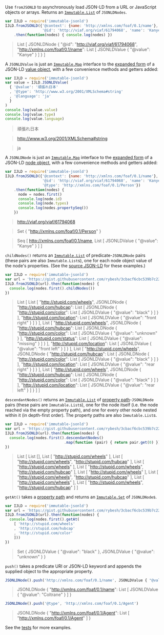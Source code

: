 Use `fromJSONLD` to asynchronously load JSON-LD from a URL or JavaScript objects or arrays. Returns an [`Immutable.List`](http://facebook.github.io/immutable-js/docs/#/List) of `JSONLDNodes`.

```javascript
var IJLD = require('immutable-jsonld')
IJLD.fromJSONLD({'@context': {name: 'http://xmlns.com/foaf/0.1/name'},
                 '@id': 'http://viaf.org/viaf/61794068', 'name': 'Kanye'})
    .then(function(nodes) { console.log(nodes) })
```
> List [ JSONLDNode { "@id": "http://viaf.org/viaf/61794068", "http://xmlns.com/foaf/0.1/name": List [ JSONLDValue { "@value": "Kanye" } ] } ]

A `JSONLDValue` is just an [`Immutable.Map`](http://facebook.github.io/immutable-js/docs/#/Map) interface to the [expanded form](https://www.w3.org/TR/json-ld/#expanded-document-form) of a JSON-LD [value object](https://www.w3.org/TR/json-ld/#value-objects), with a few convenience methods and getters added:

```javascript
var IJLD = require('immutable-jsonld')
var value = IJLD.JSONLDValue(
  { '@value': '頑張れ日本'
  , '@type': 'http://www.w3.org/2001/XMLSchema#string'
  , '@language': 'ja'
  }
)
console.log(value.value)
console.log(value.type)
console.log(value.language)
```
> 頑張れ日本

> http://www.w3.org/2001/XMLSchema#string

> ja

A `JSONLDNode` is just an [`Immutable.Map`](http://facebook.github.io/immutable-js/docs/#/Map) interface to the [expanded form](https://www.w3.org/TR/json-ld/#expanded-document-form) of a JSON-LD [node object](https://www.w3.org/TR/json-ld/#node-objects), with a few convenience methods and getters added:

```javascript
var IJLD = require('immutable-jsonld')
IJLD.fromJSONLD({'@context': {name: 'http://xmlns.com/foaf/0.1/name'},
                 '@id': 'http://viaf.org/viaf/61794068', 'name': 'Kanye',
                 '@type': 'http://xmlns.com/foaf/0.1/Person'})
    .then(function(nodes) {
      node = nodes.first()
      console.log(node.id)
      console.log(node.types)
      console.log(nodes.propertySeq())
    })
```
> http://viaf.org/viaf/61794068

> Set { "http://xmlns.com/foaf/0.1/Person" }

> Seq [ http://xmlns.com/foaf/0.1/name, List [ JSONLDValue { "@value": "Kanye" } ] ]

`childNodes()` returns an [`Immutable.List`](http://facebook.github.io/immutable-js/docs/#/List) of predicate-`JSONLDNode` pairs (these pairs are also `Immutable.List`s), one for each node object value of the node's properties. (See the [source JSON-LD](https://gist.github.com/rybesh/3cbacf6cbc539b7c22f7) for these examples.)

```javascript
var IJLD = require('immutable-jsonld')
var url = 'https://gist.githubusercontent.com/rybesh/3cbacf6cbc539b7c22f7/raw/2c15ecbd3e878dd40523fa1ad8c70f004a1bb193/stupid.json'
IJLD.fromJSONLD(url).then(function(nodes) {
  console.log(nodes.first().childNodes())
})
```
> List [ List [ "http://stupid.com/wheels", JSONLDNode { "http://stupid.com/hubcap": List [ JSONLDNode { "http://stupid.com/color": List [ JSONLDValue { "@value": "black" } ] } ], "http://stupid.com/location": List [ JSONLDValue { "@value": "front right" } ] } ], List [ "http://stupid.com/wheels", JSONLDNode { "http://stupid.com/hubcap": List [ JSONLDNode { "http://stupid.com/color": List [ JSONLDValue { "@value": "unknown" } ], "http://stupid.com/status": List [ JSONLDValue { "@value": "missing" } ] } ], "http://stupid.com/location": List [ JSONLDValue { "@value": "front left" } ] } ], List [ "http://stupid.com/wheels", JSONLDNode { "http://stupid.com/hubcap": List [ JSONLDNode { "http://stupid.com/color": List [ JSONLDValue { "@value": "black" } ] } ], "http://stupid.com/location": List [ JSONLDValue { "@value": "rear right" } ] } ], List [ "http://stupid.com/wheels", JSONLDNode { "http://stupid.com/hubcap": List [ JSONLDNode { "http://stupid.com/color": List [ JSONLDValue { "@value": "black" } ] } ], "http://stupid.com/location": List [ JSONLDValue { "@value": "rear left" } ] } ] ]

`descendantNodes()` returns an [`Immutable.List`](http://facebook.github.io/immutable-js/docs/#/List) of [property path](https://www.w3.org/TR/sparql11-query/#propertypaths)-`JSONLDNode` pairs (these pairs are `Immutable.List`s), one for the node itself (i.e. the node reached via the empty property path), and one for every other node nested within it (in depth-first order). The property paths are also `Immutable.List`s.

```javascript
var IJLD = require('immutable-jsonld')
var url = 'https://gist.githubusercontent.com/rybesh/3cbacf6cbc539b7c22f7/raw/2c15ecbd3e878dd40523fa1ad8c70f004a1bb193/stupid.json'
IJLD.fromJSONLD(url).then(function(nodes) {
  console.log(nodes.first().descendantNodes()
                           .map(function (pair) { return pair.get(0) }))
})
```
> List [ List [], List [ "http://stupid.com/wheels" ], List [ "http://stupid.com/wheels", "http://stupid.com/hubcap" ], List [ "http://stupid.com/wheels" ], List [ "http://stupid.com/wheels", "http://stupid.com/hubcap" ], List [ "http://stupid.com/wheels" ], List [ "http://stupid.com/wheels", "http://stupid.com/hubcap" ], List [ "http://stupid.com/wheels" ], List [ "http://stupid.com/wheels", "http://stupid.com/hubcap" ] ]

`getAt()` takes a [property path](https://www.w3.org/TR/sparql11-query/#propertypaths) and returns an [`Immutable.Set`](http://facebook.github.io/immutable-js/docs/#/Set) of `JSONLDNode`s.

```javascript
var IJLD = require('immutable-jsonld')
var url = 'https://gist.githubusercontent.com/rybesh/3cbacf6cbc539b7c22f7/raw/2c15ecbd3e878dd40523fa1ad8c70f004a1bb193/stupid.json'
IJLD.fromJSONLD(url).then(function(nodes) {
  console.log(nodes.first().getAt(
    [ 'http://stupid.com/wheels'
    , 'http://stupid.com/hubcap'
    , 'http://stupid.com/color'
    ]))
})
```
> Set { JSONLDValue { "@value": "black" }, JSONLDValue { "@value": "unknown" } }

`push()` takes a predicate URI or JSON-LD keyword and appends the supplied object to the appropriate property.

```javascript
JSONLDNode().push('http://xmlns.com/foaf/0.1/name', JSONLDValue { "@value": "Coltrane" })

```
> JSONLDNode { "http://xmlns.com/foaf/0.1/name": List [ JSONLDValue { "@value": "Coltrane" } ] }

```javascript
JSONLDNode().push('@type', 'http://xmlns.com/foaf/0.1/Agent')

```
> JSONLDNode { "http://xmlns.com/foaf/0.1/Agent": List [ "http://xmlns.com/foaf/0.1/Agent" ] }

See the [tests](test) for more examples.
